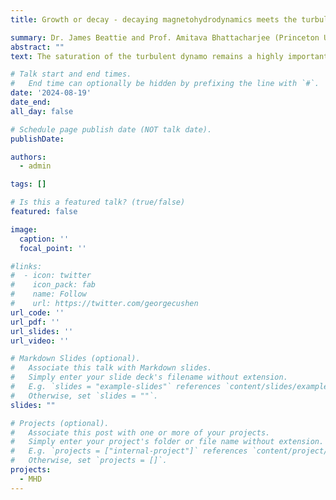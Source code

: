 ```yaml
---
title: Growth or decay - decaying magnetohydrodynamics meets the turbulent dynamo

summary: Dr. James Beattie and Prof. Amitava Bhattacharjee (Princeton University)
abstract: ""
text: The saturation of the turbulent dynamo remains a highly important, outstanding problem for all small-scale dynamo theories. Beattie, et al. (2023a) showed numerically that the saturation is completely independent of the initial magnetic field conditions, even if the magnetic field decays into the saturation, which may be present in the post-shock region of supernova remnants. The decaying magnetic field presents a novel way of understanding dynamo saturation where the mechanisms for saturation are amplified due to the strong field. Preliminary analysis shows that the decaying field finds a force-free equilibrium state and that the decay is faster than Ohmic, potentially due to reconnection. In this project we will do a detailed analysis of the decay and force-free magnetic field in high-resolution 3D simulations of decaying plasma that are being constantly injected with momentum to stir weak turbulent modes. This will provide deep insights into the nature of dynamo saturation, and the stability of force-free magnetic fields, which are important for magnetisation in the early Universe and magnetic fields around compact objects.

# Talk start and end times.
#   End time can optionally be hidden by prefixing the line with `#`.
date: '2024-08-19'
date_end: 
all_day: false

# Schedule page publish date (NOT talk date).
publishDate: 

authors:
  - admin

tags: []

# Is this a featured talk? (true/false)
featured: false

image:
  caption: ''
  focal_point: ''

#links:
#  - icon: twitter
#    icon_pack: fab
#    name: Follow
#    url: https://twitter.com/georgecushen
url_code: ''
url_pdf: ''
url_slides: ''
url_video: ''

# Markdown Slides (optional).
#   Associate this talk with Markdown slides.
#   Simply enter your slide deck's filename without extension.
#   E.g. `slides = "example-slides"` references `content/slides/example-slides.md`.
#   Otherwise, set `slides = ""`.
slides: ""

# Projects (optional).
#   Associate this post with one or more of your projects.
#   Simply enter your project's folder or file name without extension.
#   E.g. `projects = ["internal-project"]` references `content/project/deep-learning/index.md`.
#   Otherwise, set `projects = []`.
projects:
  - MHD
---
```

